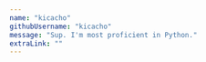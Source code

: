 ```yaml
---
name: "kicacho"
githubUsername: "kicacho"
message: "Sup. I'm most proficient in Python."
extraLink: ""
---
```

